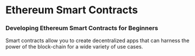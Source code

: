 # Ethereum Smart Contracts
### Developing Ethereum Smart Contracts for Beginners

Smart contracts allow you to create decentralized apps that can harness the power of the block-chain for a wide variety of use cases.
